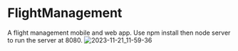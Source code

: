 

# FlightManagement
A flight management mobile and web app. Use npm install then node server to run the server at 8080.
![2023-11-21_11-59-36](https://github.com/sabundhal/FlightManagement/assets/125143166/a79c5658-db95-436b-966d-c7ff198837b0)
